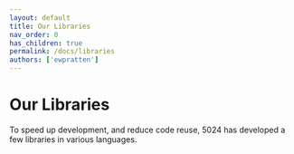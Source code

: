```yaml
---
layout: default
title: Our Libraries
nav_order: 0
has_children: true
permalink: /docs/libraries
authors: ['ewpratten']
---
```


# Our Libraries
To speed up development, and reduce code reuse, 5024 has developed a few libraries in various languages.
